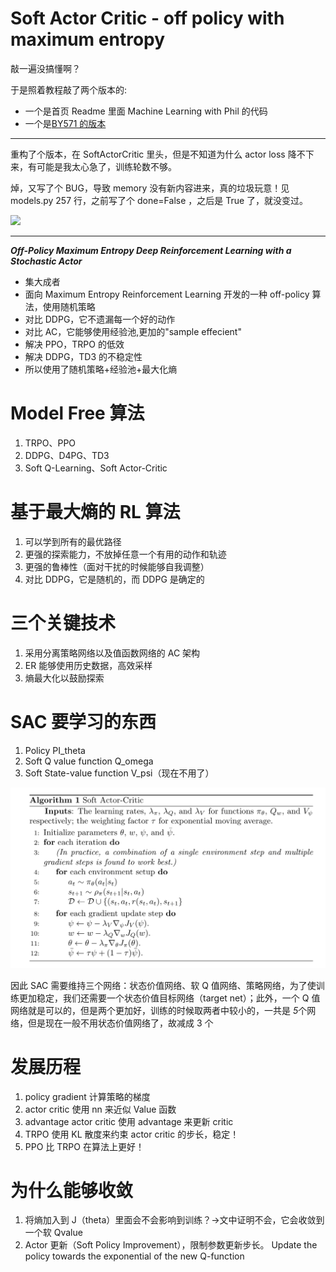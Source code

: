 # Soft Actor Critic - off policy with maximum entropy

敲一遍没搞懂啊？

于是照着教程敲了两个版本的:

- 一个是首页 Readme 里面 Machine Learning with Phil 的代码
- 一个是[BY571 的版本](https://github.com/BY571/Soft-Actor-Critic-and-Extensions)

---

重构了个版本，在 SoftActorCritic 里头，但是不知道为什么 actor loss 降不下来，有可能是我太心急了，训练轮数不够。

焯，又写了个 BUG，导致 memory 没有新内容进来，真的垃圾玩意！见 models.py 257 行，之前写了个 done=False ，之后是 True 了，就没变过。

![](./result.png)

---

**_Off-Policy Maximum Entropy Deep Reinforcement Learning with a Stochastic Actor_**

- 集大成者
- 面向 Maximum Entropy Reinforcement Learning 开发的一种 off-policy 算法，使用随机策略
- 对比 DDPG，它不遗漏每一个好的动作
- 对比 AC，它能够使用经验池,更加的"sample effecient"
- 解决 PPO，TRPO 的低效
- 解决 DDPG，TD3 的不稳定性
- 所以使用了随机策略+经验池+最大化熵

# Model Free 算法

1. TRPO、PPO
2. DDPG、D4PG、TD3
3. Soft Q-Learning、Soft Actor-Critic

# 基于最大熵的 RL 算法

1. 可以学到所有的最优路径
2. 更强的探索能力，不放掉任意一个有用的动作和轨迹
3. 更强的鲁棒性（面对干扰的时候能够自我调整）
4. 对比 DDPG，它是随机的，而 DDPG 是确定的

# 三个关键技术

1. 采用分离策略网络以及值函数网络的 AC 架构
2. ER 能够使用历史数据，高效采样
3. 熵最大化以鼓励探索

# SAC 要学习的东西

1. Policy PI_theta
2. Soft Q value function Q_omega
3. Soft State-value function V_psi（现在不用了）

![](./SAC_algo.png)<br>

因此 SAC 需要维持三个网络：状态价值网络、软 Q 值网络、策略网络，为了使训练更加稳定，我们还需要一个状态价值目标网络（target net）；此外，一个 Q 值网络就是可以的，但是两个更加好，训练的时候取两者中较小的，一共是 *5*个网络，但是现在一般不用状态价值网络了，故减成 3 个

# 发展历程

1. policy gradient 计算策略的梯度
2. actor critic 使用 nn 来近似 Value 函数
3. advantage actor critic 使用 advantage 来更新 critic
4. TRPO 使用 KL 散度来约束 actor critic 的步长，稳定！
5. PPO 比 TRPO 在算法上更好！

# 为什么能够收敛

1. 将熵加入到 J（theta）里面会不会影响到训练？->文中证明不会，它会收敛到一个软 Qvalue
2. Actor 更新（Soft Policy Improvement），限制参数更新步长。 Update the policy towards the exponential of the new Q-function
